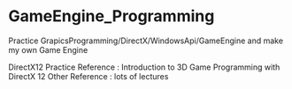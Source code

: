# GameEngine_Programming
Practice GrapicsProgramming/DirectX/WindowsApi/GameEngine
and make my own Game Engine

DirectX12 Practice Reference : Introduction to 3D Game Programming with DirectX 12
Other Reference : lots of lectures
